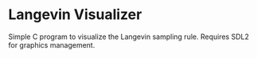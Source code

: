 # Langevin Visualizer
Simple C program to visualize the Langevin sampling rule. Requires SDL2 for graphics management.
